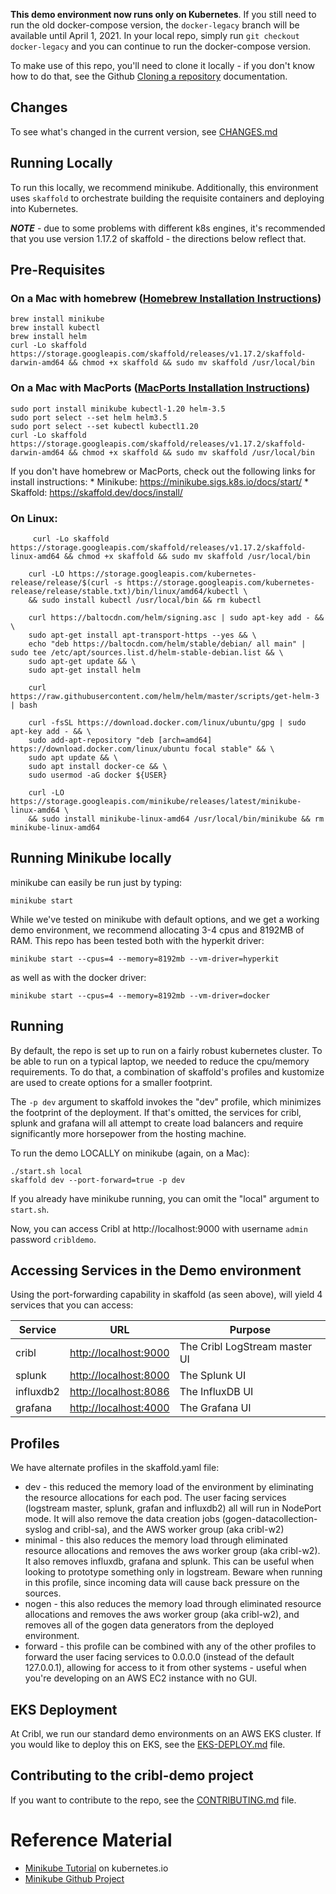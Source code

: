 
**This demo environment now runs only on Kubernetes**. If you still need to run the old docker-compose version, the `docker-legacy` branch will be available until April 1, 2021. In your local repo, simply run `git checkout docker-legacy` and you can continue to run the docker-compose version. 

To make use of this repo, you'll need to clone it locally - if you don't know how to do that, see the Github [Cloning a repository](https://docs.github.com/en/github/creating-cloning-and-archiving-repositories/cloning-a-repository) documentation. 

## Changes

To see what's changed in the current version, see [CHANGES.md](CHANGES.md)

## Running Locally

To run this locally, we recommend minikube. Additionally, this environment uses `skaffold` to orchestrate building the requisite containers and deploying into Kubernetes. 

_**NOTE**_ - due to some problems with different k8s engines, it's recommended that you use version 1.17.2 of skaffold - the directions below reflect that.  

## Pre-Requisites

### On a Mac with homebrew ([Homebrew Installation Instructions](https://docs.brew.sh/Installation))

```
brew install minikube
brew install kubectl
brew install helm
curl -Lo skaffold https://storage.googleapis.com/skaffold/releases/v1.17.2/skaffold-darwin-amd64 && chmod +x skaffold && sudo mv skaffold /usr/local/bin
```

### On a Mac with MacPorts ([MacPorts Installation Instructions](https://www.macports.org/install.php))
```
sudo port install minikube kubectl-1.20 helm-3.5
sudo port select --set helm helm3.5
sudo port select --set kubectl kubectl1.20
curl -Lo skaffold https://storage.googleapis.com/skaffold/releases/v1.17.2/skaffold-darwin-amd64 && chmod +x skaffold && sudo mv skaffold /usr/local/bin
```

If you don't have homebrew or MacPorts, check out the following links for install instructions:
    * Minikube: https://minikube.sigs.k8s.io/docs/start/
    * Skaffold: https://skaffold.dev/docs/install/



### On Linux:
```
     curl -Lo skaffold https://storage.googleapis.com/skaffold/releases/v1.17.2/skaffold-linux-amd64 && chmod +x skaffold && sudo mv skaffold /usr/local/bin

    curl -LO https://storage.googleapis.com/kubernetes-release/release/$(curl -s https://storage.googleapis.com/kubernetes-release/release/stable.txt)/bin/linux/amd64/kubectl \
    && sudo install kubectl /usr/local/bin && rm kubectl

    curl https://baltocdn.com/helm/signing.asc | sudo apt-key add - && \
    sudo apt-get install apt-transport-https --yes && \
    echo "deb https://baltocdn.com/helm/stable/debian/ all main" | sudo tee /etc/apt/sources.list.d/helm-stable-debian.list && \
    sudo apt-get update && \
    sudo apt-get install helm

    curl https://raw.githubusercontent.com/helm/helm/master/scripts/get-helm-3 | bash

    curl -fsSL https://download.docker.com/linux/ubuntu/gpg | sudo apt-key add - && \
    sudo add-apt-repository "deb [arch=amd64] https://download.docker.com/linux/ubuntu focal stable" && \
    sudo apt update && \
    sudo apt install docker-ce && \
    sudo usermod -aG docker ${USER}

    curl -LO https://storage.googleapis.com/minikube/releases/latest/minikube-linux-amd64 \
    && sudo install minikube-linux-amd64 /usr/local/bin/minikube && rm minikube-linux-amd64
```

## Running Minikube locally

minikube can easily be run just by typing:

```
minikube start
```

While we've tested on minikube with default options, and we get a working demo environment, we recommend allocating 3-4 cpus and 8192MB of RAM. This repo has been tested both with the hyperkit driver:

```
minikube start --cpus=4 --memory=8192mb --vm-driver=hyperkit
```

as well as with the docker driver:

```
minikube start --cpus=4 --memory=8192mb --vm-driver=docker
```

## Running

By default, the repo is set up to run on a fairly robust kubernetes cluster. To be able to run on a typical laptop, we needed to reduce the cpu/memory requirements. To do that, a combination of skaffold's profiles and kustomize are used to create options for a smaller footprint. 

The `-p dev` argument to skaffold invokes the "dev" profile, which minimizes the footprint of the deployment. If that's omitted, the services for cribl, splunk and grafana will all attempt to create load balancers and require significantly more horsepower from the hosting machine.


To run the demo LOCALLY on minikube (again, on a Mac):

    ./start.sh local
    skaffold dev --port-forward=true -p dev

If you already have minikube running, you can omit the "local" argument to `start.sh`. 

Now, you can access Cribl at http://localhost:9000 with username `admin` password `cribldemo`. 

## Accessing Services in the Demo environment

Using the port-forwarding capability in skaffold (as seen above), will yield 4 services that you can access:

|Service|URL|Purpose|
|-------|---|-------|
|cribl|[http://localhost:9000](http://localhost:9000)|The Cribl LogStream master UI|
|splunk|[http://localhost:8000](http://localhost:8000)|The Splunk UI|
|influxdb2|[http://localhost:8086](http://localhost:8086)|The InfluxDB UI|
|grafana|[http://localhost:4000](http://localhost:4000)|The Grafana UI|


## Profiles<a name=profiles></a>

We have alternate profiles in the skaffold.yaml file:

* dev - this reduced the memory load of the environment by eliminating the resource allocations for each pod. The user facing services (logstream master, splunk, grafan and influxdb2) all will run in NodePort mode. It will also remove the data creation jobs (gogen-datacollection-syslog and cribl-sa), and the AWS worker group (aka cribl-w2)
* minimal - this also reduces the memory load through eliminated resource allocations and removes the aws worker group (aka cribl-w2). It also removes influxdb, grafana and splunk. This can be useful when looking to prototype something only in logstream. Beware when running in this profile, since incoming data will cause back pressure on the sources.
* nogen - this also reduces the memory load through eliminated resource allocations and removes the aws worker group (aka cribl-w2), and removes all of the gogen data generators from the deployed environment. 
* forward - this profile can be combined with any of the other profiles to forward the user facing services to 0.0.0.0 (instead of the default 127.0.0.1), allowing for access to it from other systems - useful when you're developing on an AWS EC2 instance with no GUI. 


## EKS Deployment

At Cribl, we run our standard demo environments on an AWS EKS cluster. If you would like to deploy this on EKS, see the [EKS-DEPLOY.md](EKS-DEPLOY.md) file. 

## Contributing to the cribl-demo project

If you want to contribute to the repo, see the [CONTRIBUTING.md](CONTRIBUTING.md) file.

# Reference Material

* [Minikube Tutorial](https://kubernetes.io/docs/tutorials/hello-minikube/) on kubernetes.io
* [Minikube Github Project](https://github.com/kubernetes/minikube)

